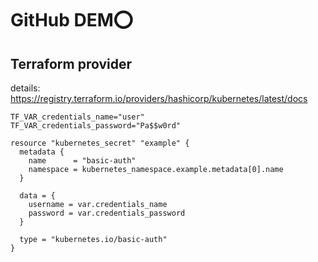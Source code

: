 # GitHub DEM⭕

## Terraform provider
details: https://registry.terraform.io/providers/hashicorp/kubernetes/latest/docs


```.env
TF_VAR_credentials_name="user"
TF_VAR_credentials_password="Pa$$w0rd"
```

```shell
resource "kubernetes_secret" "example" {
  metadata {
    name      = "basic-auth"
    namespace = kubernetes_namespace.example.metadata[0].name
  }

  data = {
    username = var.credentials_name
    password = var.credentials_password
  }

  type = "kubernetes.io/basic-auth"
}
```


